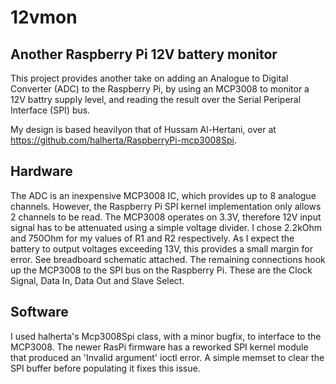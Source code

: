 # 12vmon
## Another Raspberry Pi 12V battery monitor

This project provides another take on adding an Analogue to Digital Converter (ADC) to the Raspberry Pi, by using an MCP3008 to monitor a 12V battry supply level, and reading the result over the Serial Periperal Interface (SPI) bus.

My design is based heavilyon that of Hussam Al-Hertani, over at https://github.com/halherta/RaspberryPi-mcp3008Spi.

## Hardware
The ADC is an inexpensive MCP3008 IC, which provides up to 8 analogue channels. However, the Raspberry Pi SPI kernel implementation only allows 2 channels to be read. The MCP3008 operates on 3.3V, therefore 12V input signal has to be attenuated using a simple voltage divider. I chose 2.2kOhm and 750Ohm for my values of R1 and R2 respectively. As I expect the battery to output voltages exceeding 13V, this provides a small margin for error. See breadboard schematic attached. The remaining connections hook up the MCP3008 to the SPI bus on the Raspberry Pi. These are the Clock Signal, Data In, Data Out and Slave Select.

## Software
I used halherta's Mcp3008Spi class, with a minor bugfix, to interface to the MCP3008. The newer RasPi firmware has a reworked SPI kernel module that produced an 'Invalid argument' ioctl error. A simple memset to clear the SPI buffer before populating it fixes this issue.
